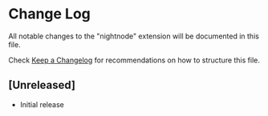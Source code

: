 # Change Log

All notable changes to the "nightnode" extension will be documented in this file.

Check [Keep a Changelog](http://keepachangelog.com/) for recommendations on how to structure this file.

## [Unreleased]

- Initial release
